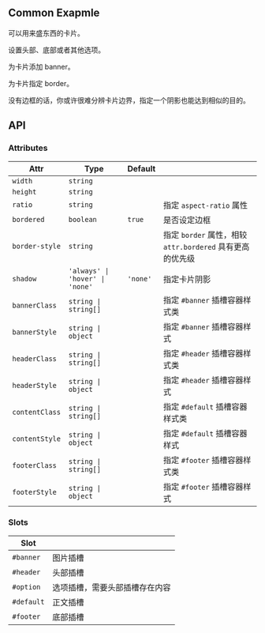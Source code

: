 ## Common Exapmle

可以用来盛东西的卡片。

<preview src="components.card.card" />

设置头部、底部或者其他选项。

<preview src="components.card.card-slots-1" />

为卡片添加 banner。

<preview src="components.card.card-slots-2" />

为卡片指定 border。

<preview src="components.card.card-slots-3" />

没有边框的话，你或许很难分辨卡片边界，指定一个阴影也能达到相似的目的。

<preview src="components.card.card-slots-4" />

## API

### Attributes

| Attr | Type | Default | |
| - | - | - | - |
| `width` | `string` |
| `height` | `string` |
| `ratio` | `string` | | 指定 `aspect-ratio` 属性 |
| `bordered` | `boolean` | `true` | 是否设定边框 |
| `border-style` | `string` | | 指定 `border` 属性，相较 `attr.bordered` 具有更高的优先级 |
| `shadow` | `'always' \| 'hover' \| 'none'` | `'none'` | 指定卡片阴影 |
| `bannerClass` | `string \| string[]` | | 指定 `#banner` 插槽容器样式类 |
| `bannerStyle` | `string \| object` | | 指定 `#banner` 插槽容器样式 |
| `headerClass` | `string \| string[]` | | 指定 `#header` 插槽容器样式类 |
| `headerStyle` | `string \| object` | | 指定 `#header` 插槽容器样式 |
| `contentClass` | `string \| string[]` | | 指定 `#default` 插槽容器样式类 |
| `contentStyle` | `string \| object` | | 指定 `#default` 插槽容器样式 |
| `footerClass` | `string \| string[]` | | 指定 `#footer` 插槽容器样式类 |
| `footerStyle` | `string \| object` | | 指定 `#footer` 插槽容器样式 |

### Slots

| Slot | |
| - | - |
| `#banner` | 图片插槽 |
| `#header` | 头部插槽 |
| `#option` | 选项插槽，需要头部插槽存在内容 |
| `#default` | 正文插槽 |
| `#footer` | 底部插槽 |